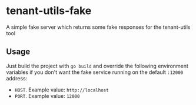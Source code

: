 # tenant-utils-fake
A simple fake server which returns some fake responses for the tenant-utils tool

## Usage

Just build the project with `go build` and override the following environment variables if you don't want the fake
service running on the default `:12000` address:

* `HOST`. Example value: `http://localhost`
* `PORT`. Example value: `12000`
